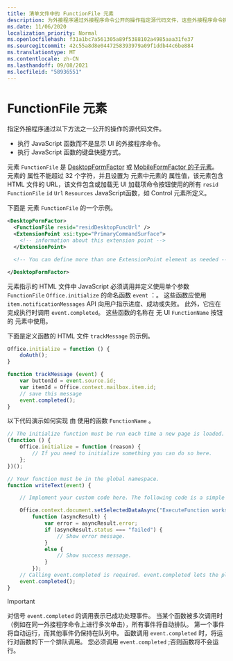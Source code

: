 ```yaml
---
title: 清单文件中的 FunctionFile 元素
description: 为外接程序通过外接程序命令公开的操作指定源代码文件，这些外接程序命令执行 JavaScript 函数，而不显示 UI。
ms.date: 11/06/2020
localization_priority: Normal
ms.openlocfilehash: f31a1bc7a561305a89f5388102a4985aaa31fe37
ms.sourcegitcommit: 42c55a8d8e0447258393979a09f1ddb44c6be884
ms.translationtype: MT
ms.contentlocale: zh-CN
ms.lasthandoff: 09/08/2021
ms.locfileid: "58936551"
---
```

# <a name="functionfile-element"></a>FunctionFile 元素

指定外接程序通过以下方法之一公开的操作的源代码文件。

* 执行 JavaScript 函数而不是显示 UI 的外接程序命令。
* 执行 JavaScript 函数的键盘快捷方式。

元素 `FunctionFile` 是 [DesktopFormFactor](desktopformfactor.md) 或 [MobileFormFactor 的子元素](mobileformfactor.md)。 元素的 属性不能超过 32 个字符，并且设置为 元素中元素的 属性值，该元素包含 HTML 文件的 URL，该文件包含或加载无 UI 加载项命令按钮使用的所有 `resid` `FunctionFile` `id` `Url` `Resources` JavaScript[](control.md)函数，如 Control 元素所定义。

下面是 元素 `FunctionFile` 的一个示例。

```XML
<DesktopFormFactor>
  <FunctionFile resid="residDesktopFuncUrl" />
  <ExtensionPoint xsi:type="PrimaryCommandSurface">
    <!-- information about this extension point -->
  </ExtensionPoint>

  <!-- You can define more than one ExtensionPoint element as needed -->

</DesktopFormFactor>
```

元素指示的 HTML 文件中 JavaScript 必须调用并定义使用单个参数 `FunctionFile` `Office.initialize` 的命名函数 `event` ：。 这些函数应使用 `item.notificationMessages` API 向用户指示进度、成功或失败。 此外，它应在完成执行时调用 `event.completed`。 这些函数的名称在 无 UI `FunctionName` 按钮的 元素中使用。

下面是定义函数的 HTML 文件 `trackMessage` 的示例。

```js
Office.initialize = function () {
    doAuth();
}

function trackMessage (event) {
    var buttonId = event.source.id;    
    var itemId = Office.context.mailbox.item.id;
    // save this message
    event.completed();
}
```

以下代码演示如何实现 由 使用的函数 `FunctionName` 。

```js
// The initialize function must be run each time a new page is loaded.
(function () {
    Office.initialize = function (reason) {
        // If you need to initialize something you can do so here.
    };
})();

// Your function must be in the global namespace.
function writeText(event) {

    // Implement your custom code here. The following code is a simple example.

    Office.context.document.setSelectedDataAsync("ExecuteFunction works. Button ID=" + event.source.id,
        function (asyncResult) {
            var error = asyncResult.error;
            if (asyncResult.status === "failed") {
                // Show error message.
            }
            else {
                // Show success message.
            }
        });
    // Calling event.completed is required. event.completed lets the platform know that processing has completed.
    event.completed();
}
```

> [!IMPORTANT]
> 对信号 `event.completed` 的调用表示已成功处理事件。 当某个函数被多次调用时（例如在同一外接程序命令上进行多次单击），所有事件将自动排队。 第一个事件将自动运行，而其他事件仍保持在队列中。 函数调用 `event.completed` 时，将运行对函数的下一个排队调用。 您必须调用 `event.completed` ;否则函数将不会运行。
